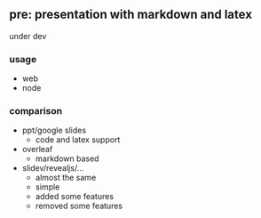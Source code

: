 ## pre: presentation with markdown and latex

under dev

### usage

- web
- node

### comparison

- ppt/google slides
  - code and latex support
- overleaf
  - markdown based
- slidev/revealjs/...
  - almost the same
  - simple
  - added some features
  - removed some features
